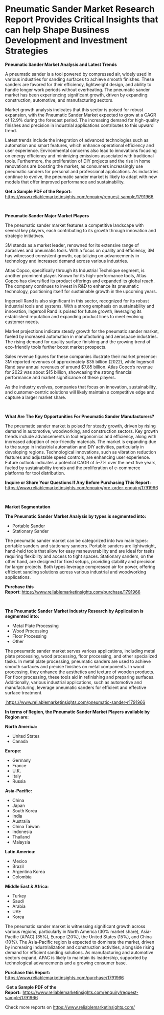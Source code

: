 <p><h1>Pneumatic Sander Market Research Report Provides Critical Insights that can help Shape Business Development and Investment Strategies</h1></p><p><strong>Pneumatic Sander Market Analysis and Latest Trends</strong></p>
<p><p>A pneumatic sander is a tool powered by compressed air, widely used in various industries for sanding surfaces to achieve smooth finishes. These sanders are favored for their efficiency, lightweight design, and ability to handle longer work periods without overheating. The pneumatic sander market has been experiencing significant growth, driven by expanding construction, automotive, and manufacturing sectors. </p><p>Market growth analysis indicates that this sector is poised for robust expansion, with the Pneumatic Sander Market expected to grow at a CAGR of 12.9% during the forecast period. The increasing demand for high-quality finishes and precision in industrial applications contributes to this upward trend. </p><p>Latest trends include the integration of advanced technologies such as automation and smart features, which enhance operational efficiency and user experience. Environmental concerns also lead to innovations focusing on energy efficiency and minimizing emissions associated with traditional tools. Furthermore, the proliferation of DIY projects and the rise in home renovations are boosting the market, as consumers increasingly use pneumatic sanders for personal and professional applications. As industries continue to evolve, the pneumatic sander market is likely to adapt with new models that offer improved performance and sustainability.</p></p>
<p><strong>Get a Sample PDF of the Report:&nbsp;</strong> <a href="https://www.reliablemarketinsights.com/enquiry/request-sample/1791966?utm_campaign=2232&utm_medium=2&utm_source=Github&utm_content=ia&utm_term=10042025&utm_id=pneumatic-sander">https://www.reliablemarketinsights.com/enquiry/request-sample/1791966</a></p>
<p>&nbsp;</p>
<p><strong>Pneumatic Sander Major Market Players</strong></p>
<p><p>The pneumatic sander market features a competitive landscape with several key players, each contributing to its growth through innovation and strategic initiatives. </p><p>3M stands as a market leader, renowned for its extensive range of abrasives and pneumatic tools. With a focus on quality and efficiency, 3M has witnessed consistent growth, capitalizing on advancements in technology and increased demand across various industries.</p><p>Atlas Copco, specifically through its Industrial Technique segment, is another prominent player. Known for its high-performance tools, Atlas Copco has diversified its product offerings and expanded its global reach. The company continues to invest in R&D to enhance its pneumatic technology, positioning itself for sustainable growth in the upcoming years.</p><p>Ingersoll Rand is also significant in this sector, recognized for its robust industrial tools and systems. With a strong emphasis on sustainability and innovation, Ingersoll Rand is poised for future growth, leveraging its established reputation and expanding product lines to meet evolving customer needs.</p><p>Market projections indicate steady growth for the pneumatic sander market, fueled by increased automation in manufacturing and aerospace industries. The rising demand for quality surface finishing and the growing trend of eco-friendly tools further boost market prospects.</p><p>Sales revenue figures for these companies illustrate their market presence: 3M reported revenues of approximately $35 billion (2022), while Ingersoll Rand saw annual revenues of around $7.85 billion. Atlas Copco’s revenue for 2022 was about $15 billion, showcasing the strong financial performance and market significance of these players. </p><p>As the industry evolves, companies that focus on innovation, sustainability, and customer-centric solutions will likely maintain a competitive edge and capture a larger market share.</p></p>
<p>&nbsp;</p>
<p><strong>What Are The Key Opportunities For Pneumatic Sander Manufacturers?</strong></p>
<p><p>The pneumatic sander market is poised for steady growth, driven by rising demand in automotive, woodworking, and construction sectors. Key growth trends include advancements in tool ergonomics and efficiency, along with increased adoption of eco-friendly materials. The market is expanding due to the surge in industrial automation and DIY activities, particularly in developing regions. Technological innovations, such as vibration reduction features and adjustable speed controls, are enhancing user experience. Future outlook indicates a potential CAGR of 5-7% over the next five years, fueled by sustainability trends and the proliferation of e-commerce platforms for tool distribution.</p></p>
<p><strong>Inquire or Share Your Questions If Any Before Purchasing This Report:</strong> <a href="https://www.reliablemarketinsights.com/enquiry/pre-order-enquiry/1791966?utm_campaign=2232&utm_medium=2&utm_source=Github&utm_content=ia&utm_term=10042025&utm_id=pneumatic-sander">https://www.reliablemarketinsights.com/enquiry/pre-order-enquiry/1791966</a></p>
<p>&nbsp;</p>
<p><strong>Market Segmentation</strong></p>
<p><strong>The Pneumatic Sander Market Analysis by types is segmented into:</strong></p>
<p><ul><li>Portable Sander</li><li>Stationary Sander</li></ul></p>
<p><p>The pneumatic sander market can be categorized into two main types: portable sanders and stationary sanders. Portable sanders are lightweight, hand-held tools that allow for easy maneuverability and are ideal for tasks requiring flexibility and access to tight spaces. Stationary sanders, on the other hand, are designed for fixed setups, providing stability and precision for larger projects. Both types leverage compressed air for power, offering efficient sanding solutions across various industrial and woodworking applications.</p></p>
<p><strong>Purchase this Report:&nbsp;</strong><a href="https://www.reliablemarketinsights.com/purchase/1791966?utm_campaign=2232&utm_medium=2&utm_source=Github&utm_content=ia&utm_term=10042025&utm_id=pneumatic-sander">https://www.reliablemarketinsights.com/purchase/1791966</a></p>
<p>&nbsp;</p>
<p><strong>The Pneumatic Sander Market Industry Research by Application is segmented into:</strong></p>
<p><ul><li>Metal Plate Processing</li><li>Wood Processing</li><li>Floor Processing</li><li>Other</li></ul></p>
<p><p>The pneumatic sander market serves various applications, including metal plate processing, wood processing, floor processing, and other specialized tasks. In metal plate processing, pneumatic sanders are used to achieve smooth surfaces and precise finishes on metal components. In wood processing, they enhance the aesthetics and texture of wooden products. For floor processing, these tools aid in refinishing and preparing surfaces. Additionally, various industrial applications, such as automotive and manufacturing, leverage pneumatic sanders for efficient and effective surface treatment.</p></p>
<p><a href="https://www.reliablemarketinsights.com/pneumatic-sander-r1791966?utm_campaign=2232&utm_medium=2&utm_source=Github&utm_content=ia&utm_term=10042025&utm_id=pneumatic-sander">&nbsp;https://www.reliablemarketinsights.com/pneumatic-sander-r1791966</a></p>
<p><strong>In terms of Region, the Pneumatic Sander Market Players available by Region are:</strong></p>
<p>
    <p> <strong> North America: </strong>
        <ul>
            <li>United States</li>
            <li>Canada</li>
        </ul>
        </p> 
    <p> <strong> Europe: </strong>
        <ul>
            <li>Germany</li>
            <li>France</li>
            <li>U.K.</li>
            <li>Italy</li>
            <li>Russia</li>
        </ul>
        </p> 
    <p> <strong> Asia-Pacific: </strong>
        <ul>
            <li>China</li>
            <li>Japan</li>
            <li>South Korea</li>
            <li>India</li>
            <li>Australia</li>
            <li>China Taiwan</li>
            <li>Indonesia</li>
            <li>Thailand</li>
            <li>Malaysia</li>
        </ul>
        </p> 
    <p> <strong> Latin America: </strong>
        <ul>
            <li>Mexico</li>
            <li>Brazil</li>
            <li>Argentina Korea</li>
            <li>Colombia</li>
        </ul>
        </p> 
    <p> <strong> Middle East & Africa: </strong>
        <ul>
            <li>Turkey</li>
            <li>Saudi</li>
            <li>Arabia</li>
            <li>UAE</li>
            <li>Korea</li>
        </ul>
    </p>
    </p>
<p><p>The pneumatic sander market is witnessing significant growth across various regions, particularly in North America (30% market share), Asia-Pacific (APAC) (35%), Europe (20%), the United States (15%), and China (10%). The Asia-Pacific region is expected to dominate the market, driven by increasing industrialization and construction activities, alongside rising demand for efficient sanding solutions. As manufacturing and automotive sectors expand, APAC is likely to maintain its leadership, supported by technological advancements and a growing consumer base.</p></p>
<p><strong>Purchase this Report: </strong><a href="https://www.reliablemarketinsights.com/purchase/1791966?utm_campaign=2232&utm_medium=2&utm_source=Github&utm_content=ia&utm_term=10042025&utm_id=pneumatic-sander">https://www.reliablemarketinsights.com/purchase/1791966</a></p>
<p>&nbsp;<strong>Get a Sample PDF of the Report:&nbsp;&nbsp;</strong><a href="https://www.reliablemarketinsights.com/enquiry/request-sample/1791966?utm_campaign=2232&utm_medium=2&utm_source=Github&utm_content=ia&utm_term=10042025&utm_id=pneumatic-sander">https://www.reliablemarketinsights.com/enquiry/request-sample/1791966</a></p>
<p><strong></strong></p>
<p>Check more reports on <a href="https://www.reliablemarketinsights.com/?utm_campaign=2232&utm_medium=2&utm_source=Github&utm_content=ia&utm_term=10042025&utm_id=pneumatic-sander">https://www.reliablemarketinsights.com/</a></p>